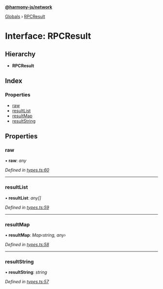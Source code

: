 **[@harmony-js/network](../README.md)**

[Globals](../README.md) › [RPCResult](rpcresult.md)

# Interface: RPCResult

## Hierarchy

* **RPCResult**

## Index

### Properties

* [raw](rpcresult.md#raw)
* [resultList](rpcresult.md#resultlist)
* [resultMap](rpcresult.md#resultmap)
* [resultString](rpcresult.md#resultstring)

## Properties

###  raw

• **raw**: *any*

*Defined in [types.ts:60](https://github.com/FireStack-Lab/Harmony-sdk-core/blob/d171933/packages/harmony-network/src/types.ts#L60)*

___

###  resultList

• **resultList**: *any[]*

*Defined in [types.ts:59](https://github.com/FireStack-Lab/Harmony-sdk-core/blob/d171933/packages/harmony-network/src/types.ts#L59)*

___

###  resultMap

• **resultMap**: *Map‹string, any›*

*Defined in [types.ts:58](https://github.com/FireStack-Lab/Harmony-sdk-core/blob/d171933/packages/harmony-network/src/types.ts#L58)*

___

###  resultString

• **resultString**: *string*

*Defined in [types.ts:57](https://github.com/FireStack-Lab/Harmony-sdk-core/blob/d171933/packages/harmony-network/src/types.ts#L57)*